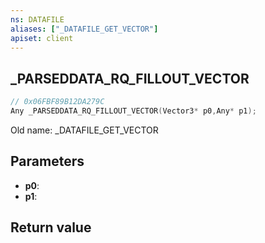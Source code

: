 ```yaml
---
ns: DATAFILE
aliases: ["_DATAFILE_GET_VECTOR"]
apiset: client
---
```

## _PARSEDDATA_RQ_FILLOUT_VECTOR

```c
// 0x06FBF89B12DA279C
Any _PARSEDDATA_RQ_FILLOUT_VECTOR(Vector3* p0,Any* p1);
```

Old name: _DATAFILE_GET_VECTOR

## Parameters
* **p0**:
* **p1**:

## Return value